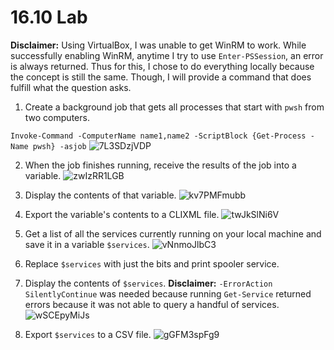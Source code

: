 # 16.10 Lab

**Disclaimer:** Using VirtualBox, I was unable to get WinRM to work. While successfully enabling WinRM, anytime I try to use `Enter-PSSession`, an error is always returned. Thus for this, I chose to do everything locally because the concept is still the same. Though, I will provide a command that does fulfill what the question asks.

1. Create a background job that gets all processes that start with `pwsh` from two computers.

`Invoke-Command -ComputerName name1,name2 -ScriptBlock {Get-Process -Name pwsh} -asjob`
![7L3SDzjVDP](https://github.com/johnnyh209/PowerShell-Exercises/assets/33064730/0793b78e-9ada-46cb-9301-dfec3444a6b4)

2. When the job finishes running, receive the results of the job into a variable.
![zwIzRR1LGB](https://github.com/johnnyh209/PowerShell-Exercises/assets/33064730/c43097fd-0664-4918-a37b-dee3fca2cfcd)

3.  Display the contents of that variable.
![kv7PMFmubb](https://github.com/johnnyh209/PowerShell-Exercises/assets/33064730/2e8f4442-2633-4939-a3dd-0f4da6ed1afb)

4.  Export the variable's contents to a CLIXML file.
![twJkSlNi6V](https://github.com/johnnyh209/PowerShell-Exercises/assets/33064730/04e5bf85-e4b9-4f4b-b6d7-fd3738b6f5b0)

5. Get a list of all the services currently running on your local machine and save it in a variable `$services`.
![vNnmoJlbC3](https://github.com/johnnyh209/PowerShell-Exercises/assets/33064730/6862b3e3-3b50-4185-97f3-b94abb21ba74)

6. Replace `$services` with just the bits and print spooler service.
7. Display the contents of `$services`.
**Disclaimer:** `-ErrorAction SilentlyContinue` was needed because running `Get-Service` returned errors because it was not able to query a handful of services.
![wSCEpyMiJs](https://github.com/johnnyh209/PowerShell-Exercises/assets/33064730/472ab280-4d5e-4607-8091-f6f533ff43cc)

8. Export `$services` to a CSV file.
![gGFM3spFg9](https://github.com/johnnyh209/PowerShell-Exercises/assets/33064730/355453a0-4bae-4ea2-b6c9-e8c2cb8d6316)
